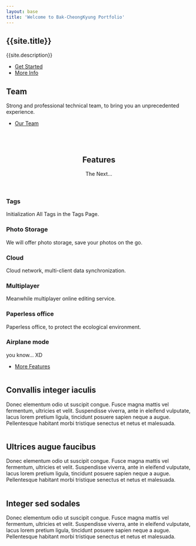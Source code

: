 ```yaml
---
layout: base
title: 'Welcome to Bak-CheongKyung Portfolio'
---
```


<section id="banner">
    <div class="inner">
        <div class="content">
            <h2>{{site.title}}</h2>
            <p>{{site.description}}</p>
        </div>
        <ul class="actions vertical">
            <li><a href="{{site.social[0].url}}/jekyll-machine" target="_blank" class="button special major">Get Started</a></li>
            <li><a href="{{site.baseurl}}index.html" class="button major">More Info</a></li>
        </ul>
    </div>
</section>
<section id="one" class="wrapper style1 split">
  <div class="inner">
    <div class="content">
      <h2>Team</h2>
      <p>Strong and professional technical team, to bring you an unprecedented experience.</p>
      <ul class="actions">
        <li><a href="https://github.com/staticblog" target="_blank" class="button">Our Team</a></li>
      </ul>
    </div>
    <div class="image-circles">
      <div class="images">
        <span class="image"><img src="https://unsplash.it/200/200/?image=1" alt=""></span>
        <span class="image"><img src="https://unsplash.it/200/200/?image=2" alt=""></span>
      </div>
      <div class="images">
        <span class="image"><img src="https://unsplash.it/200/200/?image=3" alt=""></span>
        <span class="image"><img src="https://unsplash.it/200/200/?image=4" alt=""></span>
      </div>
    </div>
  </div>
</section>
<section class="wrapper style2 special">
  <div class="inner">
    <header class="major">
      <h2>Features</h2>
      <p>The Next...</p>
    </header>
    <div class="features">
      <section>
        <span class="icon major fa-tag"></span>
        <h3>Tags</h3>
        <p>Initialization All Tags in the Tags Page.</p>
      </section>
      <section>
        <span class="icon major fa-camera-retro"></span>
        <h3>Photo Storage</h3>
        <p>We will offer photo storage, save your photos on the go.</p>
      </section>
      <section>
        <span class="icon major fa-cloud"></span>
        <h3>Cloud</h3>
        <p>Cloud network, multi-client data synchronization.</p>
      </section>
      <section>
        <span class="icon major fa-cube"></span>
        <h3>Multiplayer</h3>
        <p>Meanwhile multiplayer online editing service.</p>
      </section>
      <section>
        <span class="icon major fa-file-text"></span>
        <h3>Paperless office</h3>
        <p>Paperless office, to protect the ecological environment.</p>
      </section>
      <section>
        <span class="icon major fa-plane"></span>
        <h3>Airplane mode</h3>
        <p>you know... XD</p>
      </section>
    </div>
    <footer class="major">
      <ul class="actions">
        <li><a href="{{site.baseurl}}index.html" class="button major">More Features</a></li>
      </ul>
    </footer>
  </div>
</section>
<section class="wrapper style1 special">
  <div class="inner">
    <div class="spotlights">
      <section>
        <span class="image"><img src="https://unsplash.it/300/150/?image=1" alt=""></span>
        <div class="content">
          <h2>Convallis integer iaculis</h2>
          <p>Donec elementum odio ut suscipit congue. Fusce magna mattis vel fermentum, ultricies et velit. Suspendisse viverra, ante in eleifend vulputate, lacus lorem pretium ligula, tincidunt posuere sapien neque a augue. Pellentesque habitant morbi tristique senectus et netus et malesuada.</p>
        </div>
      </section>
      <section>
        <span class="image"><img src="https://unsplash.it/300/150/?image=2" alt=""></span>
        <div class="content">
          <h2>Ultrices augue faucibus</h2>
          <p>Donec elementum odio ut suscipit congue. Fusce magna mattis vel fermentum, ultricies et velit. Suspendisse viverra, ante in eleifend vulputate, lacus lorem pretium ligula, tincidunt posuere sapien neque a augue. Pellentesque habitant morbi tristique senectus et netus et malesuada.</p>
        </div>
      </section>
      <section>
        <span class="image"><img src="https://unsplash.it/300/150/?image=3" alt=""></span>
        <div class="content">
          <h2>Integer sed sodales</h2>
          <p>Donec elementum odio ut suscipit congue. Fusce magna mattis vel fermentum, ultricies et velit. Suspendisse viverra, ante in eleifend vulputate, lacus lorem pretium ligula, tincidunt posuere sapien neque a augue. Pellentesque habitant morbi tristique senectus et netus et malesuada.</p>
        </div>
      </section>
    </div>
  </div>
</section>
